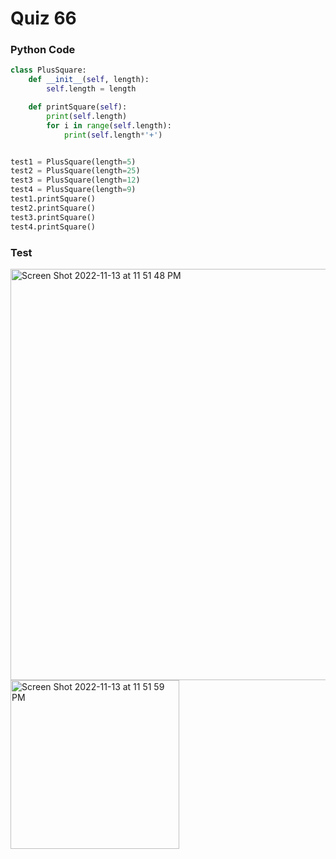# Quiz 66

### Python Code

```.py
class PlusSquare:
    def __init__(self, length):
        self.length = length

    def printSquare(self):
        print(self.length)
        for i in range(self.length):
            print(self.length*'+')


test1 = PlusSquare(length=5)
test2 = PlusSquare(length=25)
test3 = PlusSquare(length=12)
test4 = PlusSquare(length=9)
test1.printSquare()
test2.printSquare()
test3.printSquare()
test4.printSquare()
```

### Test

<img width="658" alt="Screen Shot 2022-11-13 at 11 51 48 PM" src="https://user-images.githubusercontent.com/89366878/201528098-48925a99-54df-4249-9315-4b3c080a8ce1.png">
<img width="270" alt="Screen Shot 2022-11-13 at 11 51 59 PM" src="https://user-images.githubusercontent.com/89366878/201528102-bd805dd9-57d5-4ae9-a605-61b414ee0d76.png">
